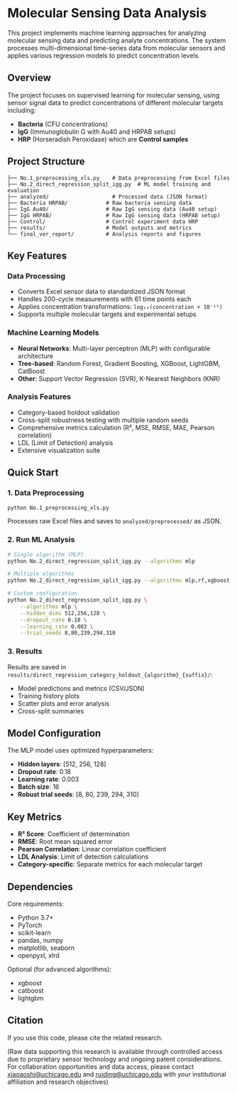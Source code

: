 # Molecular Sensing Data Analysis

This project implements machine learning approaches for analyzing molecular sensing data and predicting analyte concentrations. The system processes multi-dimensional time-series data from molecular sensors and applies various regression models to predict concentration levels.

## Overview

The project focuses on supervised learning for molecular sensing, using sensor signal data to predict concentrations of different molecular targets including:
- **Bacteria** (CFU concentrations)
- **IgG** (Immunoglobulin G with Au40 and HRPAB setups)
- **HRP** (Horseradish Peroxidase) which are **Control samples**

## Project Structure

```
├── No.1_preprocessing_xls.py    # Data preprocessing from Excel files
├── No.2_direct_regression_split_igg.py  # ML model training and evaluation
├── analyzed/                    # Processed data (JSON format)
├── Bacteria HRPAB/            # Raw bacteria sensing data
├── IgG Au40/                  # Raw IgG sensing data (Au40 setup)
├── IgG HRPAB/                 # Raw IgG sensing data (HRPAB setup)
├── Control/                   # Control experiment data HRP
├── results/                   # Model outputs and metrics
└── final_ver_report/          # Analysis reports and figures
```

## Key Features

### Data Processing
- Converts Excel sensor data to standardized JSON format
- Handles 200-cycle measurements with 61 time points each
- Applies concentration transformations: `log₁₀(concentration + 10⁻¹⁹)`
- Supports multiple molecular targets and experimental setups

### Machine Learning Models
- **Neural Networks**: Multi-layer perceptron (MLP) with configurable architecture
- **Tree-based**: Random Forest, Gradient Boosting, XGBoost, LightGBM, CatBoost
- **Other**: Support Vector Regression (SVR), K-Nearest Neighbors (KNR)

### Analysis Features
- Category-based holdout validation
- Cross-split robustness testing with multiple random seeds
- Comprehensive metrics calculation (R², MSE, RMSE, MAE, Pearson correlation)
- LDL (Limit of Detection) analysis
- Extensive visualization suite

## Quick Start

### 1. Data Preprocessing
```bash
python No.1_preprocessing_xls.py
```
Processes raw Excel files and saves to `analyzed/preprocessed/` as JSON.

### 2. Run ML Analysis
```bash
# Single algorithm (MLP)
python No.2_direct_regression_split_igg.py --algorithms mlp

# Multiple algorithms
python No.2_direct_regression_split_igg.py --algorithms mlp,rf,xgboost

# Custom configuration
python No.2_direct_regression_split_igg.py \
    --algorithms mlp \
    --hidden_dims 512,256,128 \
    --dropout_rate 0.18 \
    --learning_rate 0.003 \
    --trial_seeds 8,80,239,294,310
```

### 3. Results
Results are saved in `results/direct_regression_category_holdout_{algorithm}_{suffix}/`:
- Model predictions and metrics (CSV/JSON)
- Training history plots
- Scatter plots and error analysis
- Cross-split summaries

## Model Configuration

The MLP model uses optimized hyperparameters:
- **Hidden layers**: [512, 256, 128]
- **Dropout rate**: 0.18
- **Learning rate**: 0.003
- **Batch size**: 16
- **Robust trial seeds**: [8, 80, 239, 294, 310]

## Key Metrics

- **R² Score**: Coefficient of determination
- **RMSE**: Root mean squared error
- **Pearson Correlation**: Linear correlation coefficient
- **LDL Analysis**: Limit of detection calculations
- **Category-specific**: Separate metrics for each molecular target

## Dependencies

Core requirements:
- Python 3.7+
- PyTorch
- scikit-learn
- pandas, numpy
- matplotlib, seaborn
- openpyxl, xlrd

Optional (for advanced algorithms):
- xgboost
- catboost
- lightgbm

## Citation

If you use this code, please cite the related research.

(Raw data supporting this research is available through controlled access due to proprietary sensor technology and ongoing patent considerations. For collaboration opportunities and data access, please contact xiaoaoshi@uchicago.edu and ruiding@uchicago.edu with your institutional affiliation and research objectives)
